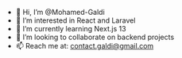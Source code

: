 - 👋 Hi, I’m @Mohamed-Galdi
- 👀 I’m interested in React and Laravel
- 🌱 I’m currently learning Next.js 13
- 💞️ I’m looking to collaborate on backend projects
- 📫 Reach me at: contact.galdi@gmail.com

<!---
Mohamed-Galdi/Mohamed-Galdi is a ✨ special ✨ repository because its `README.md` (this file) appears on your GitHub profile.
You can click the Preview link to take a look at your changes.
--->
